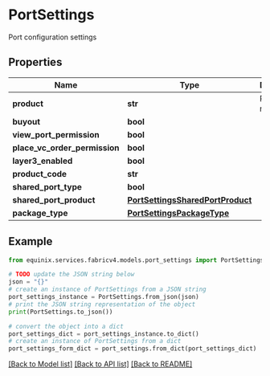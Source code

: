 # PortSettings

Port configuration settings

## Properties

Name | Type | Description | Notes
------------ | ------------- | ------------- | -------------
**product** | **str** | Product name | [optional] 
**buyout** | **bool** |  | [optional] 
**view_port_permission** | **bool** |  | [optional] 
**place_vc_order_permission** | **bool** |  | [optional] 
**layer3_enabled** | **bool** |  | [optional] 
**product_code** | **str** |  | [optional] 
**shared_port_type** | **bool** |  | [optional] 
**shared_port_product** | [**PortSettingsSharedPortProduct**](PortSettingsSharedPortProduct.md) |  | [optional] 
**package_type** | [**PortSettingsPackageType**](PortSettingsPackageType.md) |  | [optional] 

## Example

```python
from equinix.services.fabricv4.models.port_settings import PortSettings

# TODO update the JSON string below
json = "{}"
# create an instance of PortSettings from a JSON string
port_settings_instance = PortSettings.from_json(json)
# print the JSON string representation of the object
print(PortSettings.to_json())

# convert the object into a dict
port_settings_dict = port_settings_instance.to_dict()
# create an instance of PortSettings from a dict
port_settings_form_dict = port_settings.from_dict(port_settings_dict)
```
[[Back to Model list]](../README.md#documentation-for-models) [[Back to API list]](../README.md#documentation-for-api-endpoints) [[Back to README]](../README.md)


